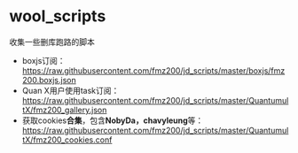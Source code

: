 # wool_scripts

收集一些删库跑路的脚本

* boxjs订阅：https://raw.githubusercontent.com/fmz200/jd_scripts/master/boxjs/fmz200.boxjs.json
* Quan X用户使用task订阅：https://raw.githubusercontent.com/fmz200/jd_scripts/master/QuantumultX/fmz200_gallery.json
* 获取cookies**合集**，包含**NobyDa，chavyleung**等：https://raw.githubusercontent.com/fmz200/jd_scripts/master/QuantumultX/fmz200_cookies.conf

